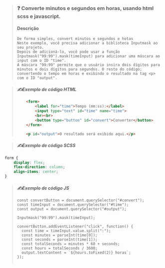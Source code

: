 
> ### **❓ Converte minutos e segundos em horas, usando html scss e javascript.**
> #### **Descrição**
>
>     De forma simples, convert minutos e segundos e hotas
>     Neste exemplo, você precisa adicionar a biblioteca Inputmask ao seu projeto.
>     Depois de adicioná-lo, você pode usar a função Inputmask("99:99").mask(timeInput) para adicionar uma máscara ao input com o ID "time".
>     A máscara "99:99" permite que o usuário insira dois dígitos para minutos e dois dígitos para segundos. O resto do código;
>     convertendo o tempo em horas e exibindo o resultado na tag <p> com o ID "output".
>
>

>#### ***✍️Exemplo de código HTML***
> ``` HTML
>     <form>
>         <label for="time">Tempo (mm:ss):</label>
>         <input type="text" id="time" name="time">
>         <br><br>
>         <button type="button" id="convert">Converter</button>
>     </form>
>
>     <p id="output">O resultado será exibido aqui.</p>
> ```
>

>#### ***✍️Exemplo de código SCSS***
``` SCSS
form {
    display: flex;
    flex-direction: column;
    align-items: center;
}

```
>

>#### ***✍️Exemplo de código JS***
> ``` JS
> const convertButton = document.querySelector("#convert");
> const timeInput = document.querySelector("#time");
> const output = document.querySelector("#output");
>
> Inputmask("99:99").mask(timeInput);
>
> convertButton.addEventListener("click", function() {
>   const time = timeInput.value.split(":");
>   const minutes = parseInt(time[0]);
>   const seconds = parseInt(time[1]);
>   const totalSeconds = minutes * 60 + seconds;
>   const hours = totalSeconds / 3600;
>   output.textContent = `${hours.toFixed(2)} horas`;
> });
>
>
> ```
>